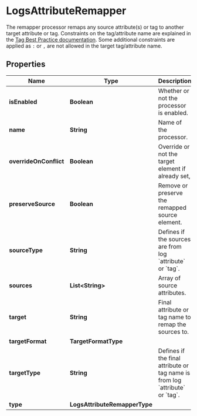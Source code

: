 # LogsAttributeRemapper

The remapper processor remaps any source attribute(s) or tag to another target attribute or tag. Constraints on the tag/attribute name are explained in the [Tag Best Practice documentation](https://docs.datadoghq.com/logs/guide/log-parsing-best-practice). Some additional constraints are applied as `:` or `,` are not allowed in the target tag/attribute name.

## Properties

| Name                   | Type                          | Description                                                                                      | Notes      |
| ---------------------- | ----------------------------- | ------------------------------------------------------------------------------------------------ | ---------- |
| **isEnabled**          | **Boolean**                   | Whether or not the processor is enabled.                                                         | [optional] |
| **name**               | **String**                    | Name of the processor.                                                                           | [optional] |
| **overrideOnConflict** | **Boolean**                   | Override or not the target element if already set,                                               | [optional] |
| **preserveSource**     | **Boolean**                   | Remove or preserve the remapped source element.                                                  | [optional] |
| **sourceType**         | **String**                    | Defines if the sources are from log &#x60;attribute&#x60; or &#x60;tag&#x60;.                    | [optional] |
| **sources**            | **List&lt;String&gt;**        | Array of source attributes.                                                                      |
| **target**             | **String**                    | Final attribute or tag name to remap the sources to.                                             |
| **targetFormat**       | **TargetFormatType**          |                                                                                                  | [optional] |
| **targetType**         | **String**                    | Defines if the final attribute or tag name is from log &#x60;attribute&#x60; or &#x60;tag&#x60;. | [optional] |
| **type**               | **LogsAttributeRemapperType** |                                                                                                  |
